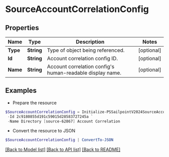 # SourceAccountCorrelationConfig
## Properties

Name | Type | Description | Notes
------------ | ------------- | ------------- | -------------
**Type** | **String** | Type of object being referenced. | [optional] 
**Id** | **String** | Account correlation config ID. | [optional] 
**Name** | **String** | Account correlation config&#39;s human-readable display name. | [optional] 

## Examples

- Prepare the resource
```powershell
$SourceAccountCorrelationConfig = Initialize-PSSailpointV2024SourceAccountCorrelationConfig  -Type ACCOUNT_CORRELATION_CONFIG `
 -Id 2c9180855d191c59015d28583727245a `
 -Name Directory [source-62867] Account Correlation
```

- Convert the resource to JSON
```powershell
$SourceAccountCorrelationConfig | ConvertTo-JSON
```

[[Back to Model list]](../README.md#documentation-for-models) [[Back to API list]](../README.md#documentation-for-api-endpoints) [[Back to README]](../README.md)

